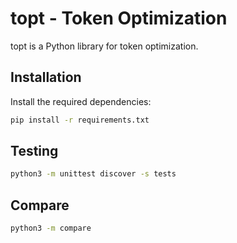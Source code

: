 # topt - Token Optimization

topt is a Python library for token optimization.

## Installation

Install the required dependencies:

```bash
pip install -r requirements.txt
```

## Testing

```bash
python3 -m unittest discover -s tests
```

## Compare

```bash
python3 -m compare
```
